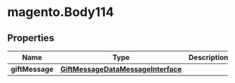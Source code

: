 # magento.Body114

## Properties
Name | Type | Description | Notes
------------ | ------------- | ------------- | -------------
**giftMessage** | [**GiftMessageDataMessageInterface**](GiftMessageDataMessageInterface.md) |  | 


